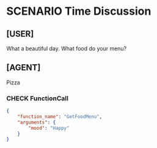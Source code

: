 # SCENARIO Time Discussion

## [USER]
What a beautiful day. What food do your menu?

## [AGENT]
Pizza

### CHECK FunctionCall
```json
{
	"function_name": "GetFoodMenu",
	"arguments": {
		"mood": "Happy"
	}
}
```
